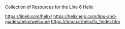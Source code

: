 Collection of Resources for the Line 6 Helix 

https://line6.com/helix/
https://helixhelp.com/tips-and-guides/helix/welcome
https://hmon.ir/helix/fx_finder.htm
